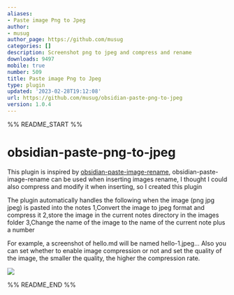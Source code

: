 ```yaml
---
aliases:
- Paste image Png to Jpeg
author:
- musug
author_page: https://github.com/musug
categories: []
description: Screenshot png to jpeg and compress and rename
downloads: 9497
mobile: true
number: 509
title: Paste image Png to Jpeg
type: plugin
updated: '2023-02-28T19:12:08'
url: https://github.com/musug/obsidian-paste-png-to-jpeg
version: 1.0.4
---
```


%% README_START %%

# obsidian-paste-png-to-jpeg

This plugin is inspired by [obsidian-paste-image-rename](https://github.com/reorx/obsidian-paste-image-rename), obsidian-paste-image-rename can be used when inserting images rename, I thought I could also compress and modify it when inserting, so I created this plugin

The plugin automatically handles the following when the image (png jpg jpeg) is pasted into the notes
1,Convert the image to jpeg format and compress it
2,store the image in the current notes directory in the images folder
3,Change the name of the image to the name of the current note plus a number

For example, a screenshot of hello.md will be named hello-1.jpeg...
Also you can set whether to enable image compression or not and set the quality of the image, the smaller the quality, the higher the compression rate.

![](https://raw.githubusercontent.com/musug/obsidian-paste-png-to-jpeg/HEAD/images/settings.png)


%% README_END %%